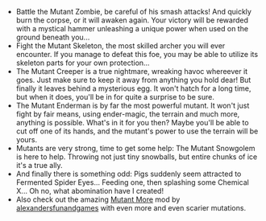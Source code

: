 + Battle the Mutant Zombie, be careful of his smash attacks! And quickly burn the corpse, or it will awaken again. Your victory will be rewarded with a mystical hammer unleashing a unique power when used on the ground beneath you...
+ Fight the Mutant Skeleton, the most skilled archer you will ever encounter. If you manage to defeat this foe, you may be able to utilize its skeleton parts for your own protection...
+ The Mutant Creeper is a true nightmare, wreaking havoc whereever it goes. Just make sure to keep it away from anything you hold dear! But finally it leaves behind a mysterious egg. It won't hatch for a long time, but when it does, you'll be in for quite a surprise to be sure.
+ The Mutant Enderman is by far the most powerful mutant. It won't just fight by fair means, using ender-magic, the terrain and much more, anything is possible. What's in it for you then? Maybe you'll be able to cut off one of its hands, and the mutant's power to use the terrain will be yours.
+ Mutants are very strong, time to get some help: The Mutant Snowgolem is here to help. Throwing not just tiny snowballs, but entire chunks of ice it's a true ally.
+ And finally there is something odd: Pigs suddenly seem attracted to Fermented Spider Eyes... Feeding one, then splashing some Chemical X... Oh no, what abomination have I created!
+ Also check out the amazing [Mutant More](https://www.curseforge.com/minecraft/mc-mods/new-mutant-more) mod by [alexandersfunandgames](https://www.curseforge.com/members/alexandersfunandgames) with even more and even scarier mutations.